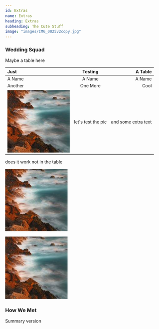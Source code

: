 ```yaml
---
id: Extras
name: Extras
heading: Extras
subheading: The Cute Stuff
image: "images/IMG_0025v2copy.jpg"
---
```


### Wedding Squad
Maybe a table here 

Just | Testing | A Table
:--- | :---: | ---:
A Name | A Name | A Name
Another | One More| Cool
![my image](images/coast.jpg) | let's test the pic | and some extra text

does it work not in the table 

![my image](images/coast.jpg)

<img src="images/coast.jpg">

### How We Met
Summary version 
